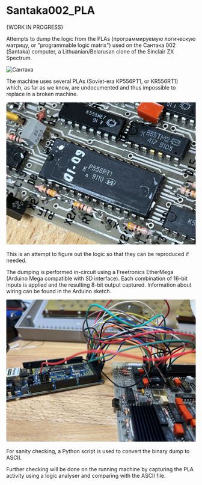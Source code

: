# Santaka002_PLA
{WORK IN PROGRESS}

Attempts to dump the logic from the PLAs (программируемую логическую матрицу, or "programmable logic matrix") used on the Сантака 002 (Santaka) computer, a Lithuanian/Belarusan clone of the Sinclair ZX Spectrum.

![Сантака](pictures/IMG_6042.jpeg)

The machine uses several PLAs (Soviet-era КР556РТ1, or KR556RT1) which, as far as we know, are undocumented and thus impossible to replace in a broken machine.

![КР556РТ1](pictures/IMG_6041.jpeg)

This is an attempt to figure out the logic so that they can be reproduced if needed.

The dumping is performed in-circuit using a Freetronics EtherMega (Arduino Mega compatible with SD interface).  Each combination of 16-bit inputs is applied and the resulting 8-bit output captured.  Information about wiring can be found in the Arduino sketch.

![EtherMega](pictures/IMG_6040.jpeg)

For sanity checking, a Python script is used to convert the binary dump to ASCII.

Further checking will be done on the running machine by capturing the PLA activity using a logic analyser and comparing with the ASCII file.
